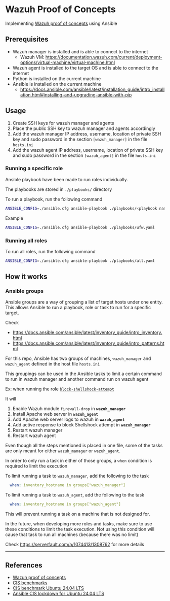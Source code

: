 # Wazuh Proof of Concepts

Implementing [Wazuh proof of concepts](https://documentation.wazuh.com/current/proof-of-concept-guide/index.html) using Ansible

## Prerequisites

- Wazuh manager is installed and is able to connect to the internet
  - Wazuh VM: https://documentation.wazuh.com/current/deployment-options/virtual-machine/virtual-machine.html
- Wazuh agent is installed to the target OS and is able to connect to the internet
- Python is installed on the current machine
- Ansible is installed on the current machine
  - https://docs.ansible.com/ansible/latest/installation_guide/intro_installation.html#installing-and-upgrading-ansible-with-pip

## Usage

1. Create SSH keys for wazuh manager and agents
2. Place the public SSH key to wazuh manager and agents accordingly
3. Add the wazuh manager IP address, username, location of private SSH key and sudo password in the section `[wazuh_manager]` in the file `hosts.ini`
4. Add the wazuh agent IP address, username, location of private SSH key and sudo password in the section `[wazuh_agent]` in the file `hosts.ini`

### Running a specific role

Ansible playbook have been made to run roles individually.

The playbooks are stored in `./playbooks/` directory

To run a playbook, run the following command

```bash
ANSIBLE_CONFIG=./ansible.cfg ansible-playbook ./playbooks/<playbook name>.yaml
```

Example

```bash
ANSIBLE_CONFIG=./ansible.cfg ansible-playbook ./playbooks/ufw.yaml
```

### Running all roles

To run all roles, run the following command

```bash
ANSIBLE_CONFIG=./ansible.cfg ansible-playbook ./playbooks/all.yaml
```

## How it works

### Ansible groups

Ansible groups are a way of grouping a list of target hosts under one entity. This allows Ansible to
run a playbook, role or task to run for a specific target.

Check
- https://docs.ansible.com/ansible/latest/inventory_guide/intro_inventory.html
- https://docs.ansible.com/ansible/latest/inventory_guide/intro_patterns.html

For this repo, Ansible has two groups of machines, `wazuh_manager` and `wazuh_agent` defined in the host file `hosts.ini`

This groupings can be used in the Ansible tasks to limit a certain command to run in wazuh manager and another command run on wazuh agent

Ex: when running the role [ `block-shellshock-attempt` ](./roles/block-shellshock-attempt/tasks/main.yaml)

It will

1. Enable Wazuh module `firewall-drop` in **`wazuh_manager`**
2. Install Apache web server in **`wazuh_agent`**
3. Add Apache web server logs to wazuh in **`wazuh_agent`**
4. Add active response to block Shellshock attempt in **`wazuh_manager`**
5. Restart wazuh manager
6. Restart wazuh agent

Even though all the steps mentioned is placed in one file, some of the tasks are only meant for
either `wazuh_manager` or `wazuh_agent`.

In order to only run a task in either of those groups, a `when` condition is required to limit the
execution

To limit running a task to `wazuh_manager`, add the following to the task

```yaml
  when: inventory_hostname in groups["wazuh_manager"]
```

To limit running a task to `wazuh_agent`, add the following to the task

```yaml
  when: inventory_hostname in groups["wazuh_agent"]
```

This will prevent running a task on a machine that is not designed for.

In the future, when developing more roles and tasks, make sure to use these conditions to limit the
task execution. Not using this condition will cause that task to run all machines (because there was no limit)

Check https://serverfault.com/a/1074413/1308762 for more details

---

## References

- [Wazuh proof of concepts](https://documentation.wazuh.com/current/proof-of-concept-guide/index.html)
- [CIS benchmarks](https://downloads.cisecurity.org/#/)
- [CIS benchmark Ubuntu 24.04 LTS](https://learn.cisecurity.org/l/799323/2025-06-10/4vddgt)
- [Ansible CIS lockdown for Ubuntu 24.04 LTS](https://github.com/ansible-lockdown/UBUNTU24-CIS)
